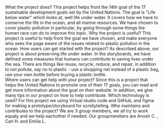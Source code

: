What the project does?
    This project helps front the 14th goal of the 17 sustainable development goals set by the United Nations. The goal is "Life below water" which looks at, well life under water. It covers how we have to conserve the life in the ocean, and all marine resources. We have chosen to cover plastic pollution in particular, by going through some things the human race can do to improve this topic. 
Why the project is useful?
    This project is useful to help front the goal we have chosen, and make everyone who sees the page aware of the issues related to plastic pollution in the ocean.
How users can get started with the project?
    As described above, our project is about preserving life under water. In the storyboards, we have defined some measures that humans can contribute to saving lives under the sea. There are things like reuse, recycle, reduce, and repair, in addition to not pollute, say no to plastic - use a shopping net instead of a plastic bag, use your own bottle before buying a plastic bottle.    
Where users can get help with your project?
    Since this is a project that helps the United Nations to promote one of their 17 goals, you can read and get more information about the goal on their website. In addition, we give many tips in our project on how to help contribute.
Which technology is used?
For this project we using Virtual studio code and GitHub, and figma for making a prototype/storyboard for scrollytelling.
Who maintains and contributes to the project?
We are 3 group members, we all try to work equaly and we help eachother if needed. Our groupmembers are Anosh C. , Carl H. and Emilia L.

